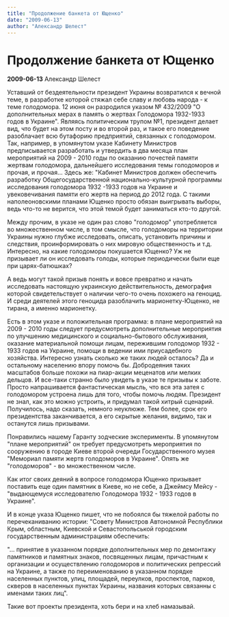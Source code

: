 ```yaml
---
title: "Продолжение банкета от Ющенко"
date: "2009-06-13"
author: "Александр Шелест"
---
```


# Продолжение банкета от Ющенко

**2009-06-13** Александр Шелест

Уставший от бездеятельности президент Украины возвратился к вечной теме, в разработке которой стяжал себе славу и любовь народа - к теме голодомора. 12 июня он разродился указом № 432/2009 "О дополнительных мерах в память о жертвах Голодомора 1932-1933 годов в Украине". Являясь политическим трупом №1, президент делает вид, что будет на этом посту и во второй раз, и такое его поведение разоблачает всю бутафорию предприятий,  связанных с голодомором. Так, например, в упомянутом указе Кабинету Министров предписывается разработать и утвердить в два месяца план мероприятий на 2009 - 2010 годы по оказанию почестей памяти жертвам голодомора, дальнейшего исследования темы голодоморов и прочая, и прочая... Здесь же: "Кабинет Министров должен обеспечить разработку  Общегосударственной национально-культурной программы исследования голодомора 1932 -1933 годов на Украине и увековечивания памяти его жертв на период до 2012 года. С такими наполеоновскими планами Ющенко просто обязан выигрывать выборы, ведь что-то не верится, что этой темой будет заниматься кто-то другой.

Между прочим, в указе не один раз слово "голодомор" употребляется во множественном числе, в том смысле, что голодоморы на территории Украины нужно глубже исследовать, описать, установить причины и следствия, проинформировать о них мировую общественность и т.д. Интересно, на какие голодоморы покушается Ющенко? Уж не призывает ли он исследовать голоды, которые периодически были еще при царях-батюшках?

А ведь могут такой призыв понять и вовсе превратно и начать исследовать настоящую украинскую действительность, демография которой свидетельствует о наличии чего-то очень похожего на геноцид. И среди деятелей этого геноцида разоблачить марионетку-Ющенко, не тирана, а именно марионетку.

Есть в этом указе и положительная программа: в плане мероприятий на 2009 - 2010 годы следует предусмотреть дополнительные мероприятия по улучшению медицинского и социально-бытового обслуживания, оказание материальной помощи лицам, пережившим голодомор 1932 - 1933 годов на Украине, помощи в ведении ими приусадебного хозяйства. Интересно узнать сколько же таких людей осталось? Да и остальному населению впору помочь бы. Добродеяния таких масштабов больше похожи на пиар-акции меценатов или мелких дельцов. И все-таки странно было увидеть в указе те призывы к заботе. Просто напрашивается фантастическая мысль, что вся эта затея с голодомором устроена лишь для того, чтобы помочь людям. Президент не знал, как это можно устроить, и придумал такой хитрый сценарий. Получилось, надо сказать, немного неуклюже. Тем более, срок его президентства заканчивается, а его скрытые желания, видимо, так и останутся лишь призывами.

Понравились нашему Гаранту зодческие эксперименты. В упомянутом "плане мероприятий" он требует предусмотреть мероприятия по сооружению в городе Киеве второй очереди Государственного музея "Мемориал памяти жертв голодоморов в Украине". Опять же "голодоморов" - во множественном числе.

Как итог своих деяний в вопросе голодомора Ющенко призывает поставить еще один памятник в Киеве, но не себе, а Джеймсу Мейсу - "выдающемуся исследователю  Голодомора 1932 - 1933 годов в Украине".

И в конце указа Ющенко пишет, что не побоялся бы тяжелой работы по перечеканиванию истории: "Совету Министров Автономной Республики Крым, областным, Киевской и Севастопольськой городским государственным администрациям обеспечить:

"... принятие в указанном порядке дополнительных мер по демонтажу памятников и памятных знаков, посвященных лицам, причастным к организации и осуществлению голодоморов и политических репрессий на Украине, а также по переименованию в указанном порядке населенных пунктов, улиц, площадей, переулков, проспектов, парков, скверов в населенных пунктах Украины, названия которых связанны с именами таких лиц".

Такие вот проекты президента, хоть бери и на хлеб намазывай.